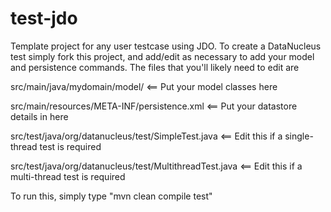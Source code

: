 test-jdo
========

Template project for any user testcase using JDO.
To create a DataNucleus test simply fork this project, and add/edit as 
necessary to add your model and persistence commands. The files that you'll likely need to edit are

src/main/java/mydomain/model/ <== Put your model classes here

src/main/resources/META-INF/persistence.xml <== Put your datastore details in here

src/test/java/org/datanucleus/test/SimpleTest.java <== Edit this if a single-thread test is required

src/test/java/org/datanucleus/test/MultithreadTest.java <== Edit this if a multi-thread test is required

To run this, simply type "mvn clean compile test"
